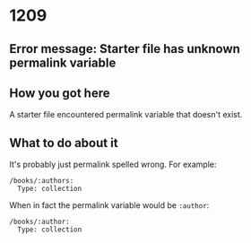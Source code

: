 # 1209

## Error message: Starter file has unknown permalink variable 

## How you got here

A starter file encountered permalink variable that doesn't exist. 

## What to do about it

It's probably just permalink spelled wrong. For example:

```
/books/:authors:
  Type: collection
```

When in fact the permalink variable would be `:author`:

```
/books/:author:
  Type: collection
```


